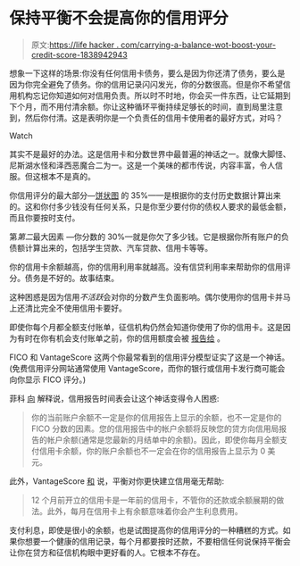 # 保持平衡不会提高你的信用评分

> 原文:[https://life hacker . com/carrying-a-balance-wot-boost-your-credit-score-1838942943](https://lifehacker.com/carrying-a-balance-wont-boost-your-credit-score-1838942943)

想象一下这样的场景:你没有任何信用卡债务，要么是因为你还清了债务，要么是因为你完全避免了债务。你的信用记录闪闪发光，你的分数很高。但是你不希望信用机构忘记你知道如何对信用负责。所以时不时地，你会买一件东西，让它延期到下个月，而不用付清余额。你让这种循环平衡持续足够长的时间，直到局里注意到，然后你付清。这是表明你是一个负责任的信用卡使用者的最好方式，对吗？

Watch

其实不是最好的办法。这是信用卡和分数世界中最普遍的神话之一。就像大脚怪、尼斯湖水怪和泽西恶魔合二为一。这是一个美味的都市传说，内容丰富，令人信服。但这根本不是真的。

你信用评分的最大部分—[饼状图](https://twocents.lifehacker.com/the-5-factors-behind-your-credit-score-1797277397) 的 35%——是根据你的支付历史数据计算出来的。这和你付多少钱没有任何关系，只是你至少要付你的债权人要求的最低金额，而且你要按时支付。

第*第二*最大因素 —你分数的 30%—就是你欠了多少钱。它是根据你所有账户的负债额计算出来的，包括学生贷款、汽车贷款、信用卡等等。

你的信用卡余额越高，你的信用利用率就越高。没有信贷利用率来帮助你的信用评分。债务是不好的。故事结束。

这种困惑是因为信用*不活跃*会对你的分数产生负面影响。偶尔使用你的信用卡并马上还清比完全不使用信用卡要好。

即使你每个月都全额支付账单，征信机构仍然会知道你使用了你的信用卡。这是因为有时在你有机会支付账单之前，你的信用额度会被 [报告给](https://lifehacker.com/how-often-your-credit-score-is-updated-1831051107) 。

FICO 和 VantageScore 这两个你最常看到的信用评分模型证实了这是一个神话。(免费信用评分网站通常使用 VantageScore，而你的银行或信用卡发行商可能会向你显示 FICO 评分。)

菲科 [向](https://www.myfico.com/credit-education/credit-scores/amount-of-debt) 解释说，信用报告时间表会让这个神话变得令人困惑:

> 你的当前账户余额不一定是你的信用报告上显示的余额，也不一定是你的 FICO 分数的因素。您的信用报告中的帐户余额将反映您的贷方向信用局报告的帐户余额(通常是您最新的月结单中的余额)。因此，即使你每月全额支付信用卡余额，你的账户余额也不一定会在你的信用报告上显示为 0 美元。

此外，VantageScore [和](https://your.vantagescore.com/resource/192/myths-what-impacts-credit-scores) 说，平衡对你更快建立信用毫无帮助:

> 12 个月前开立的信用卡是一年前的信用卡，不管你的还款或余额展期的做法。此外，每月在信用卡上有余额意味着你会产生利息费用。

支付利息，即使是很小的余额，也是试图提高你的信用评分的一种糟糕的方式。如果你想要一个健康的信用记录，每个月都要按时还款，不要相信任何说保持平衡会让你在贷方和征信机构眼中更好看的人。它根本不存在。